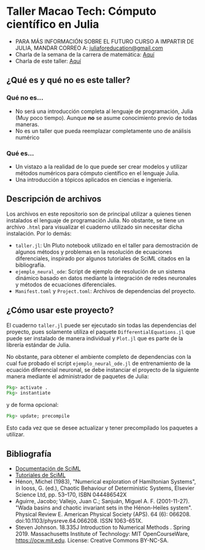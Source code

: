 # Taller Macao Tech: Cómputo científico en Julia

- PARA MÁS INFORMACIÓN SOBRE EL FUTURO CURSO A IMPARTIR DE JULIA, MANDAR CORREO A: juliaforeducation@gmail.com
- Charla de la semana de la carrera de matemática: [Aquí](https://www.facebook.com/SemanaCarreradeMatematicaUNAH/videos/810162896484095)
- Charla de este taller: [Aquí](https://www.youtube.com/watch?v=onu9-V6zhYg)

## ¿Qué es y qué no es este taller?

### Qué no es...
* No será una introducción completa al lenguaje de programación, Julia (Muy poco tiempo). Aunque **no** se asume conocimiento previo de todas maneras.
* No es un taller que pueda reemplazar completamente uno de análisis numérico

### Qué es...
* Un vistazo a la realidad de lo que puede ser crear modelos y utilizar métodos numéricos para cómputo científico en el lenguaje Julia.
* Una introducción a tópicos aplicados en ciencias e ingeniería.

## Descripción de archivos
Los archivos en este repositorio son de principal utilizar a quienes tienen instalados el lenguaje de programación Julia. No obstante, se tiene un archivo `.html` para visualizar el cuaderno utilizado sin necesitar dicha instalación. Por lo demás:
* `taller.jl`: Un Pluto notebook utilizado en el taller para demostración de algunos métodos y problemas en la resolución de ecuaciones diferenciales, inspirado por algunos tutoriales de SciML citados en la bibliografía.
* `ejemplo_neural_ode`: Script de ejemplo de resolución de un sistema dinámico basado en datos mediante la integración de redes neuronales y métodos de ecuaciones diferenciales.
* `Manifest.toml` y `Project.toml`: Archivos de dependencias del proyecto.

## ¿Cómo usar este proyecto?
El cuaderno `taller.jl` puede ser ejecutado sin todas las dependencias del proyecto, pues solamente utiliza el paquete `DifferentialEquations.jl` que puede ser instalado de manera individual y `Plot.jl` que es parte de la librería estándar de Julia.

No obstante, para obtener el ambiente completo de dependencias con la cual fue probado el script `ejemplo_neural_ode.jl` de entrenamiento de la ecuación diferencial neuronal, se debe instanciar el proyecto de la siguiente manera mediante el administrador de paquetes de Julia:
```Julia
Pkg> activate . 
Pkg> instantiate
```
y de forma opcional:
```Julia
Pkg> update; precompile
```
Esto cada vez que se desee actualizar y tener precompilado los paquetes a utilizar.

## Bibliografía
* [Documentación de SciML](https://sciml.ai/) 
* [Tutoriales de SciML](https://github.com/SciML/SciMLTutorials.jl)
* Hénon, Michel (1983), \"Numerical exploration of Hamiltonian Systems\", in Iooss, G. (ed.), Chaotic Behaviour of Deterministic Systems, Elsevier Science Ltd, pp. 53–170, ISBN 044486542X
* Aguirre, Jacobo; Vallejo, Juan C.; Sanjuán, Miguel A. F. (2001-11-27). \"Wada basins and chaotic invariant sets in the Hénon-Heiles system\". Physical Review E. American Physical Society (APS). 64 (6): 066208. doi:10.1103/physreve.64.066208. ISSN 1063-651X.
* Steven Johnson. 18.335J Introduction to Numerical Methods . Spring 2019. Massachusetts Institute of Technology: MIT OpenCourseWare, https://ocw.mit.edu. License: Creative Commons BY-NC-SA.
